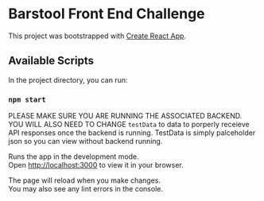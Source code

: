 # Barstool Front End Challenge

This project was bootstrapped with [Create React App](https://github.com/facebook/create-react-app).

## Available Scripts

In the project directory, you can run:

### `npm start`

PLEASE MAKE SURE YOU ARE RUNNING THE ASSOCIATED BACKEND. YOU WILL ALSO NEED TO CHANGE `testData` to data to porperly receieve API responses once the backend is running. TestData is simply palceholder json so you can view without backend running. 

Runs the app in the development mode.\
Open [http://localhost:3000](http://localhost:3000) to view it in your browser.

The page will reload when you make changes.\
You may also see any lint errors in the console.


